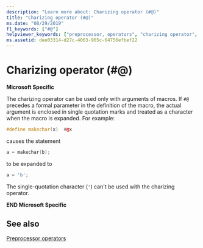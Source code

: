 ```yaml
---
description: "Learn more about: Charizing operator (#@)"
title: "Charizing operator (#@)"
ms.date: "08/29/2019"
f1_keywords: ["#@"]
helpviewer_keywords: ["preprocessor, operators", "charizing operator", "#@ preprocessor operator"]
ms.assetid: dee03314-d27c-4063-965c-64756efbef22
---
```

# Charizing operator (#@)

**Microsoft Specific**

The charizing operator can be used only with arguments of macros. If `#@` precedes a formal parameter in the definition of the macro, the actual argument is enclosed in single quotation marks and treated as a character when the macro is expanded. For example:

```cpp
#define makechar(x)  #@x
```

causes the statement

```cpp
a = makechar(b);
```

to be expanded to

```cpp
a = 'b';
```

The single-quotation character (`'`) can't be used with the charizing operator.

**END Microsoft Specific**

## See also

[Preprocessor operators](../preprocessor/preprocessor-operators.md)
